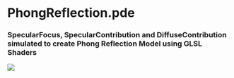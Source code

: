 # PhongReflection.pde
### SpecularFocus, SpecularContribution and DiffuseContribution simulated to create Phong Reflection Model using GLSL Shaders
![](OpenGL/Phong%20Reflection/PhongReflectionModel.gif)
